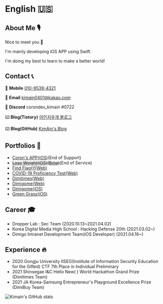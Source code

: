 # English 🇺🇸

## About Me 🎙

Nice to meet you 👋

I'm mainly developing iOS APP using Swift.

I'm doing my best to learn to make a better world!

## Contact 📞

📱 **Mobile** [010-9539-4321](tel:010-9539-4321)

📧 **Email** [kimain0401@kakao.com](mailto:kimain0401@kakao.com)

🔨 **Discord** corondev_kimain #0722

⌨️ **Blog(Tistory)** [아인지우개 블로그](https://aineraser.tistory.com)

⌨️ **Blog(GitHub)** [KimAin's Blog](https://blog.kimain.me)

## Portfolios 🧭
- [Coron's APP(iOS)](https://apps.apple.com/kr/app/corons-app/id1551447763)(End of Support)
- [<s>Lose Weight(iOS)(Beta)</s>](https://testflight.apple.com/join/7yyfqT5W)(End of Service)
- [Find Flag()!(Web)](https://findflag.kr)
- [COVID-19 Proficiency Test(Web)](https://covid.findflag.kr)
- [Dimitimes(Web)](https://dimitimes.github.io)
- [Dimigome(Web)](https://dimigo.me)
- [Dimigome(iOS)](https://apps.apple.com/kr/app/디미고미/id1598250065)
- [Green Grass(iOS)](https://apps.apple.com/kr/app/초록잔디/id1602956399)


## Career 🎓

- Dropper Lab : Sec Team (2020.10.13~2021.04.02)
- Korea Digital Media High School : Hacking Defense 20th (2021.03.02~)
- Dimigo Intranet Development Team(iOS Developer) (2021.04.16~)

## Experience 🔥

- 2020 Gongju University IISEG(Institute of Information Security Education for the Gifted) CTF 7th Place in Individual Preliminary
- 2021 Shinsegae I&C Hello New( ) World Hackathon Grand Prize (Dimitimes Team)
- 2021 JA Korea-Samsung Entrepreneur's Playground Excellence Prize (DimiBuy Team)

![Kimain's GitHub stats](https://github-readme-stats.vercel.app/api?username=kimain050401&show_icons=true&theme=radical)
